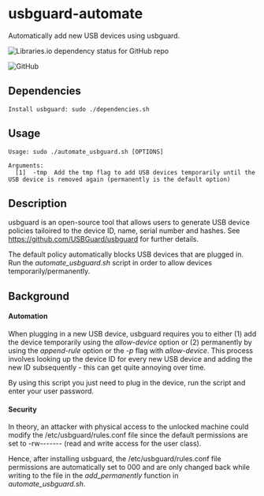 # usbguard-automate

Automatically add new USB devices using usbguard.

![Libraries.io dependency status for GitHub repo](https://img.shields.io/librariesio/github/USBGuard/usbguard?style=plastic)

![GitHub](https://img.shields.io/github/license/thomasgruebl/usbguard-automate?style=plastic)

**Dependencies**
---

```
Install usbguard: sudo ./dependencies.sh

```

**Usage**
---

```
Usage: sudo ./automate_usbguard.sh [OPTIONS]

Arguments:
  [1]  -tmp  Add the tmp flag to add USB devices temporarily until the USB device is removed again (permanently is the default option)
```

**Description**
---

usbguard is an open-source tool that allows users to generate USB device policies tailoired to the device ID, name, serial number and hashes.
See https://github.com/USBGuard/usbguard for further details.

The default policy automatically blocks USB devices that are plugged in. Run the *automate_usbguard.sh* script in order to allow devices temporarily/permanently.

**Background**
---

<h4>Automation</h4>

When plugging in a new USB device, usbguard requires you to either (1) add the device temporarily using the *allow-device* option or (2) permanently by using the
*append-rule* option or the *-p* flag with *allow-device*.
This process involves looking up the device ID for every new USB device and adding the new ID subsequently - this can get quite annoying over time.

By using this script you just need to plug in the device, run the script and enter your user password.

<h4>Security</h4>

In theory, an attacker with physical access to the unlocked machine could modify the /etc/usbguard/rules.conf file 
since the default permissions are set to -rw------- (read and write access for the user class).

Hence, after installing usbguard, the /etc/usbguard/rules.conf file permissions are automatically set to 000 and are only changed back 
while writing to the file in the *add_permanently* function in *automate_usbguard.sh*.
